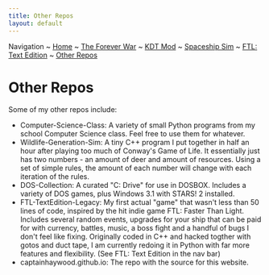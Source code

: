 ```yaml
---
title: Other Repos
layout: default
---
```

Navigation ~ [Home](https://captainhaywood.github.io/) ~ [The Forever War](https://captainhaywood.github.io/The-Forever-War-Game/) ~ [KDT Mod](https://captainhaywood.github.io/Kerman-Drive-Technologies/) ~ [Spaceship Sim](https://captainhaywood.github.io/Spaceship-Sim) ~ [FTL: Text Edition](https://captainhaywood.github.io/FTL-TextEdition-Reborn) ~ [Other Repos](https://captainhaywood.github.io/OTHER)

# Other Repos
Some of my other repos include:
- Computer-Science-Class: A variety of small Python programs from my school Computer Science class. Feel free to use them for whatever.
- Wildlife-Generation-Sim: A tiny C++ program I put together in half an hour after playing too much of Conway's Game of Life. It essentially just has two numbers - an amount of deer and amount of resources. Using a set of simple rules, the amount of each number will change with each iteration of the rules.
- DOS-Collection: A curated "C: Drive" for use in DOSBOX. Includes a variety of DOS games, plus Windows 3.1 with STARS! 2 installed.
- FTL-TextEdition-Legacy: My first actual "game" that wasn't less than 50 lines of code, inspired by the hit indie game FTL: Faster Than Light. Includes several random events, upgrades for your ship that can be paid for with currency, battles, music, a boss fight and a handful of bugs I don't feel like fixing. Originally coded in C++ and hacked togther with gotos and duct tape, I am currently redoing it in Python with far more features and flexibility. (See FTL: Text Edition in the nav bar)
- captainhaywood.github.io: The repo with the source for this website.
